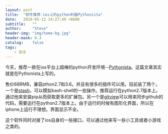 ```yaml
---
layout: post
title:  "软件推荐-ios上的python利器Pythonista"
date:   2018-05-12 14:27:49 +0800
subtitle:   ""
author:     "Steve"
header-img: "img/home-bg.jpg"
header-mask: 0.3
catalog:    false
tags:
    - 杂文
---
```

今天，推荐一款在ios平台上超棒的python开发环境--[Pythonista](http://omz-software.com/pythonista/)。这篇文章其实就是在Pythonista上写的。

售价68RMB，兼容pthon2.7和3.6。并且有很多的插件可以用。目前装了两个，一个是[stash](https://github.com/ywangd/stash)，可以模拟bash-shell的一些操作。推荐运行在python2.7版本上。通过他来安装pip从而获取更多的扩展包。另一个是[gitview](https://github.com/jsbain/gitview)可以用来同步github的代码，需要运行在python2.7版本上。由于运行的时候有图形化界面，所以在iphone上运行不理想。界面显示不全。

这个软件同时对接了ios自身的一些接口，可以通过他来写一些小工具或者小游戏之类的。
